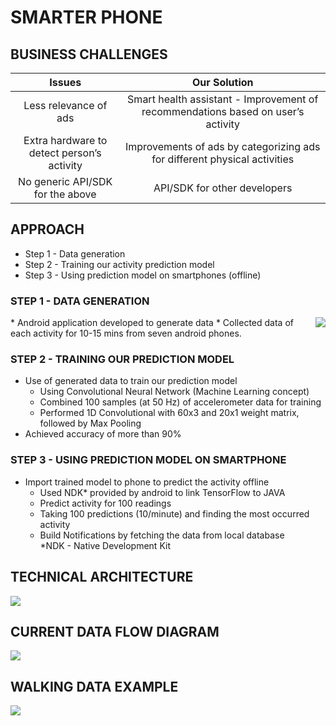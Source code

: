 # SMARTER PHONE


## BUSINESS CHALLENGES
| Issues   |      Our Solution      |
|:----------:|:----------------------:|
| Less relevance of ads|  Smart health assistant - Improvement of recommendations based on user’s activity  |
| Extra hardware to detect person’s activity |    Improvements of ads by categorizing ads for different physical activities   |
| No generic API/SDK for the above |  API/SDK for other developers |

## APPROACH
* Step 1 - Data generation
* Step 2 - Training our activity prediction model
* Step 3 - Using prediction model on smartphones (offline) 

### STEP 1 - DATA GENERATION
<img src="icon.png" align="right" />
* Android application developed to generate data
* Collected data of each activity for 10-15 mins from seven android phones.

### STEP 2 - TRAINING OUR PREDICTION MODEL
* Use of generated data to train our prediction model
    * Using Convolutional Neural Network (Machine Learning concept)
    * Combined 100 samples (at 50 Hz) of accelerometer data for training
    * Performed 1D Convolutional with 60x3 and 20x1 weight matrix, followed by Max Pooling
* Achieved accuracy of more than 90%

### STEP 3 - USING PREDICTION MODEL ON SMARTPHONE
* Import trained model to phone to predict the activity offline
    * Used NDK* provided by android to link TensorFlow to JAVA
    * Predict activity for 100 readings
    * Taking 100 predictions (10/minute) and finding the most occurred activity
    * Build Notifications by fetching the data from local database  
                                    *NDK - Native Development Kit
           
## TECHNICAL ARCHITECTURE
<img src="icon.png" align="center" />

## CURRENT DATA FLOW DIAGRAM
<img src="icon.png" align="center" />

## WALKING DATA EXAMPLE
<img src="icon.png" align="center" />
